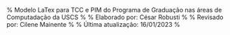 % Modelo LaTex para TCC e PIM do Programa de Graduação nas áreas de Computadação da USCS % 
% Elaborado por: César Robusti %
% Revisado por: Cilene Mainente %
% Última atualização: 16/01/2023 %